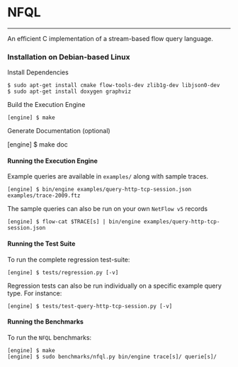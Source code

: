 # NFQL
- - - -

An efficient C implementation of a stream-based flow query language.

### Installation on Debian-based Linux

Install Dependencies

    $ sudo apt-get install cmake flow-tools-dev zlib1g-dev libjson0-dev
    $ sudo apt-get install doxygen graphviz

Build the Execution Engine

	[engine] $ make

Generate Documentation (optional)

  [engine] $ make doc

#### Running the Execution Engine

Example queries are available in `examples/` along with sample traces.

	[engine] $ bin/engine examples/query-http-tcp-session.json examples/trace-2009.ftz

The sample queries can also be run on your own `NetFlow v5` records

	[engine] $ flow-cat $TRACE[s] | bin/engine examples/query-http-tcp-session.json


#### Running the Test Suite

To run the complete regression test-suite:

	[engine] $ tests/regression.py [-v]

Regression tests can also be run individually on a specific example query type. For instance:

	[engine] $ tests/test-query-http-tcp-session.py [-v]

#### Running the Benchmarks

To run the `NFQL` benchmarks:

	[engine] $ make
	[engine] $ sudo benchmarks/nfql.py bin/engine trace[s]/ querie[s]/

